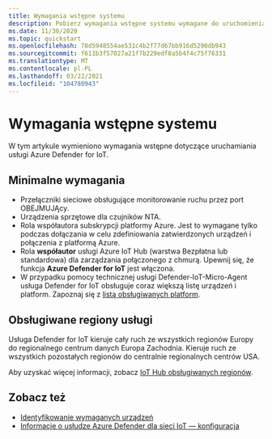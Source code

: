 ```yaml
---
title: Wymagania wstępne systemu
description: Pobierz wymagania wstępne systemu wymagane do uruchomienia usługi Azure Defender dla IoT.
ms.date: 11/30/2020
ms.topic: quickstart
ms.openlocfilehash: 78d5948554ae531c4b2f77d67bb916d5290db943
ms.sourcegitcommit: f611b3f57027a21f7b229edf8a5b4f4c75f76331
ms.translationtype: MT
ms.contentlocale: pl-PL
ms.lasthandoff: 03/22/2021
ms.locfileid: "104780943"
---
```

# <a name="system-prerequisites"></a>Wymagania wstępne systemu
W tym artykule wymieniono wymagania wstępne dotyczące uruchamiania usługi Azure Defender for IoT.

## <a name="minimum-requirements"></a>Minimalne wymagania

- Przełączniki sieciowe obsługujące monitorowanie ruchu przez port OBEJMUJĄcy.
- Urządzenia sprzętowe dla czujników NTA.
- Rola współautora subskrypcji platformy Azure. Jest to wymagane tylko podczas dołączania w celu zdefiniowania zatwierdzonych urządzeń i połączenia z platformą Azure.
- Rola **współautor** usługi Azure IoT Hub (warstwa Bezpłatna lub standardowa) dla zarządzania połączonego z chmurą. Upewnij się, że funkcja **Azure Defender for IoT** jest włączona.
- W przypadku pomocy technicznej usługi Defender-IoT-Micro-Agent usługa Defender for IoT obsługuje coraz większą listę urządzeń i platform. Zapoznaj się z [listą obsługiwanych platform](how-to-deploy-agent.md).

## <a name="supported-service-regions"></a>Obsługiwane regiony usługi

Usługa Defender for IoT kieruje cały ruch ze wszystkich regionów Europy do regionalnego centrum danych Europa Zachodnia. Kieruje ruch ze wszystkich pozostałych regionów do centralnie regionalnych centrów USA.

Aby uzyskać więcej informacji, zobacz [IoT Hub obsługiwanych regionów](https://azure.microsoft.com/global-infrastructure/services/?products=iot-hub).

## <a name="see-also"></a>Zobacz też

- [Identyfikowanie wymaganych urządzeń](how-to-identify-required-appliances.md)
- [Informacje o usłudze Azure Defender dla sieci IoT — konfiguracja](how-to-set-up-your-network.md)
